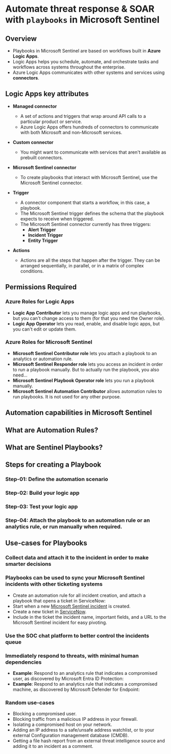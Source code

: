 # Automate threat response & SOAR with `playbooks` in Microsoft Sentinel

## Overview

- Playbooks in Microsoft Sentinel are based on workflows built in **Azure Logic Apps**.
- Logic Apps helps you schedule, automate, and orchestrate tasks and workflows across systems throughout the enterprise.
- Azure Logic Apps communicates with other systems and services using **connectors**.

## Logic Apps key attributes

- **Managed connector**

  - A set of actions and triggers that wrap around API calls to a particular product or service.
  - Azure Logic Apps offers hundreds of connectors to communicate with both Microsoft and non-Microsoft services.

- **Custom connector**
  - You might want to communicate with services that aren't available as prebuilt connectors.
- **Microsoft Sentinel connector**
  - To create playbooks that interact with Microsoft Sentinel, use the Microsoft Sentinel connector.
- **Trigger**
  - A connector component that starts a workflow, in this case, a playbook.
  - The Microsoft Sentinel trigger defines the schema that the playbook expects to receive when triggered.
  - The Microsoft Sentinel connector currently has three triggers:
    - **Alert Trigger**
    - **Incident Trigger**
    - **Entity Trigger**
- **Actions**
  - Actions are all the steps that happen after the trigger. They can be arranged sequentially, in parallel, or in a matrix of complex conditions.

## Permissions Required

### Azure Roles for Logic Apps

- **Logic App Contributor** lets you manage logic apps and run playbooks, but you can't change access to them (for that you need the Owner role).
- **Logic App Operator** lets you read, enable, and disable logic apps, but you can't edit or update them.

### Azure Roles for Microsoft Sentinel

- **Microsoft Sentinel Contributor role** lets you attach a playbook to an analytics or automation rule.
- **Microsoft Sentinel Responder role** lets you access an incident in order to run a playbook manually. But to actually run the playbook, you also need...
- **Microsoft Sentinel Playbook Operator role** lets you run a playbook manually.
- **Microsoft Sentinel Automation Contributor** allows automation rules to run playbooks. It is not used for any other purpose.

## Automation capabilities in Microsoft Sentinel

## What are Automation Rules?

## What are Sentinel Playbooks?

## Steps for creating a Playbook

### Step-01: Define the automation scenario

### Step-02: Build your logic app

### Step-03: Test your logic app

### Step-04: Attach the playbook to an automation rule or an analytics rule, or run manually when required.

## Use-cases for Playbooks

### Collect data and attach it to the incident in order to make smarter decisions

### Playbooks can be used to sync your Microsoft Sentinel incidents with other ticketing systems

- Create an automation rule for all incident creation, and attach a playbook that opens a ticket in ServiceNow:
- Start when a new [Microsoft Sentinel incident](https://learn.microsoft.com/en-us/connectors/azuresentinel/#triggers) is created.
- Create a new ticket in [ServiceNow](https://learn.microsoft.com/en-us/connectors/service-now/).
- Include in the ticket the incident name, important fields, and a URL to the Microsoft Sentinel incident for easy pivoting.

### Use the SOC chat platform to better control the incidents queue

### Immediately respond to threats, with minimal human dependencies

- **Example**: Respond to an analytics rule that indicates a compromised user, as discovered by Microsoft Entra ID Protection:
- **Example**: Respond to an analytics rule that indicates a compromised machine, as discovered by Microsoft Defender for Endpoint:

### Random use-cases

- Blocking a compromised user.
- Blocking traffic from a malicious IP address in your firewall.
- Isolating a compromised host on your network.
- Adding an IP address to a safe/unsafe address watchlist, or to your external Configuration management database (CMDB).
- Getting a file hash report from an external threat intelligence source and adding it to an incident as a comment.
